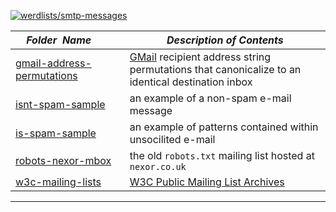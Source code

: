 [![werdlists/smtp-messages](https://img.shields.io/badge/werdlists-smtp_messages-purple.svg?logo=github&style=popout&longCache=true)](# "werdlists/smtp-messages")

|&nbsp;&nbsp;&nbsp;&nbsp;_Folder&nbsp;&nbsp;Name_&nbsp;&nbsp;&nbsp;&nbsp;| _Description of Contents_
|:----------------|--------------------------------------------------------------------------------------------------------------------------------------------------------
| [gmail-address-permutations](gmail-address-permutations.txt) |  [GMail](https://gmail.com) recipient address string permutations that canonicalize to an identical destination inbox  
| [isnt-spam-sample](isnt-spam-sample.txt) |  an example of a non-spam e-mail message 
| [is-spam-sample](is-spam-sample.txt) |  an example of patterns contained within unsocilited e-mail 
| [robots-nexor-mbox](robots-nexor-mbox.txt) |  the old `robots.txt` mailing list hosted at `nexor.co.uk` 
| [w3c-mailing-lists](w3c-mailing-lists.txt) |  [W3C Public Mailing List Archives](https://lists.w3.org/Archives/Public/) 

* * *

